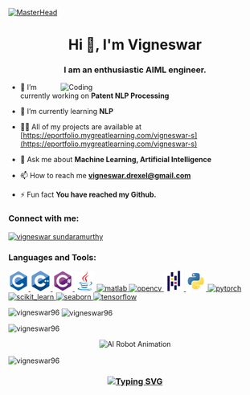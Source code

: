 [![MasterHead](https://s3.crackedcdn.com/phpimages/article/8/8/3/624883_1440x440.webp?v=2)](https://vigneswar96.io)
<h1 align="center">Hi 👋, I'm Vigneswar</h1>
<h3 align="center">I am an enthusiastic AIML engineer.</h3>
<img align="right" alt="Coding" width="400" src="https://i.pinimg.com/originals/e4/26/70/e426702edf874b181aced1e2fa5c6cde.gif">

- 🔭 I’m currently working on **Patent NLP Processing**

- 🌱 I’m currently learning **NLP**

- 👨‍💻 All of my projects are available at [https://eportfolio.mygreatlearning.com/vigneswar-s](https://eportfolio.mygreatlearning.com/vigneswar-s)

- 💬 Ask me about **Machine Learning, Artificial Intelligence**

- 📫 How to reach me **vigneswar.drexel@gmail.com**

- ⚡ Fun fact **You have reached my Github.**

<h3 align="left">Connect with me:</h3>
<p align="left">
<a href="https://linkedin.com/in/vigneswar sundaramurthy" target="blank"><img align="center" src="https://raw.githubusercontent.com/rahuldkjain/github-profile-readme-generator/master/src/images/icons/Social/linked-in-alt.svg" alt="vigneswar sundaramurthy" height="30" width="40" /></a>
</p>

<h3 align="left">Languages and Tools:</h3>
<p align="left"> <a href="https://www.cprogramming.com/" target="_blank" rel="noreferrer"> <img src="https://raw.githubusercontent.com/devicons/devicon/master/icons/c/c-original.svg" alt="c" width="40" height="40"/> </a> <a href="https://www.w3schools.com/cpp/" target="_blank" rel="noreferrer"> <img src="https://raw.githubusercontent.com/devicons/devicon/master/icons/cplusplus/cplusplus-original.svg" alt="cplusplus" width="40" height="40"/> </a> <a href="https://www.w3schools.com/cs/" target="_blank" rel="noreferrer"> <img src="https://raw.githubusercontent.com/devicons/devicon/master/icons/csharp/csharp-original.svg" alt="csharp" width="40" height="40"/> </a> <a href="https://www.java.com" target="_blank" rel="noreferrer"> <img src="https://raw.githubusercontent.com/devicons/devicon/master/icons/java/java-original.svg" alt="java" width="40" height="40"/> </a> <a href="https://www.mathworks.com/" target="_blank" rel="noreferrer"> <img src="https://upload.wikimedia.org/wikipedia/commons/2/21/Matlab_Logo.png" alt="matlab" width="40" height="40"/> </a> <a href="https://opencv.org/" target="_blank" rel="noreferrer"> <img src="https://www.vectorlogo.zone/logos/opencv/opencv-icon.svg" alt="opencv" width="40" height="40"/> </a> <a href="https://pandas.pydata.org/" target="_blank" rel="noreferrer"> <img src="https://raw.githubusercontent.com/devicons/devicon/2ae2a900d2f041da66e950e4d48052658d850630/icons/pandas/pandas-original.svg" alt="pandas" width="40" height="40"/> </a> <a href="https://www.python.org" target="_blank" rel="noreferrer"> <img src="https://raw.githubusercontent.com/devicons/devicon/master/icons/python/python-original.svg" alt="python" width="40" height="40"/> </a> <a href="https://pytorch.org/" target="_blank" rel="noreferrer"> <img src="https://www.vectorlogo.zone/logos/pytorch/pytorch-icon.svg" alt="pytorch" width="40" height="40"/> </a> <a href="https://scikit-learn.org/" target="_blank" rel="noreferrer"> <img src="https://upload.wikimedia.org/wikipedia/commons/0/05/Scikit_learn_logo_small.svg" alt="scikit_learn" width="40" height="40"/> </a> <a href="https://seaborn.pydata.org/" target="_blank" rel="noreferrer"> <img src="https://seaborn.pydata.org/_images/logo-mark-lightbg.svg" alt="seaborn" width="40" height="40"/> </a> <a href="https://www.tensorflow.org" target="_blank" rel="noreferrer"> <img src="https://www.vectorlogo.zone/logos/tensorflow/tensorflow-icon.svg" alt="tensorflow" width="40" height="40"/> </a> </p>

<p><img align="left" src="https://github-readme-stats.vercel.app/api/top-langs?username=vigneswar96&show_icons=true&locale=en&layout=compact" alt="vigneswar96" /></p>

<p>&nbsp;<img align="center" src="https://github-readme-stats.vercel.app/api?username=vigneswar96&show_icons=true&locale=en" alt="vigneswar96" /></p>

<p align="left"> <img src="https://komarev.com/ghpvc/?username=vigneswar96&label=Profile%20views&color=0e75b6&style=flat" alt="vigneswar96" /> </p>

<div align="center">
  <img src="https://media.giphy.com/media/3o7TKGAJ7CLp95cNI4/giphy.gif" width="300" alt="AI Robot Animation">
</div>

<p><img align="center" src="https://github-readme-streak-stats.herokuapp.com/?user=vigneswar96&" alt="vigneswar96" /></p>

<h3 align="center">
  <a href="https://git.io/typing-svg"><img src="https://readme-typing-svg.demolab.com?font=Fira+Code&pause=1000&color=6FDB58&center=true&width=435&lines=I+am+an+enthusiastic+AIML+engineer;Passionate+about+AI+and+Machine+Learning;Always+learning%2C+always+growing" alt="Typing SVG" /></a>
</h3>
